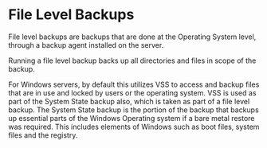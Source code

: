 # File Level Backups
File level backups are backups that are done at the Operating System level, through a backup agent installed on the server.

Running a file level backup backs up all directories and files in scope of the backup.

For Windows servers, by default this utilizes VSS to access and backup files that are in use and locked by users or the operating system. VSS is used as part of the System State backup also, which is taken as part of a file level backup. The System State backup is the portion of the backup that backups up essential parts of the Windows Operating system if a bare metal restore was required. This includes elements of Windows such as boot files, system files and the registry.